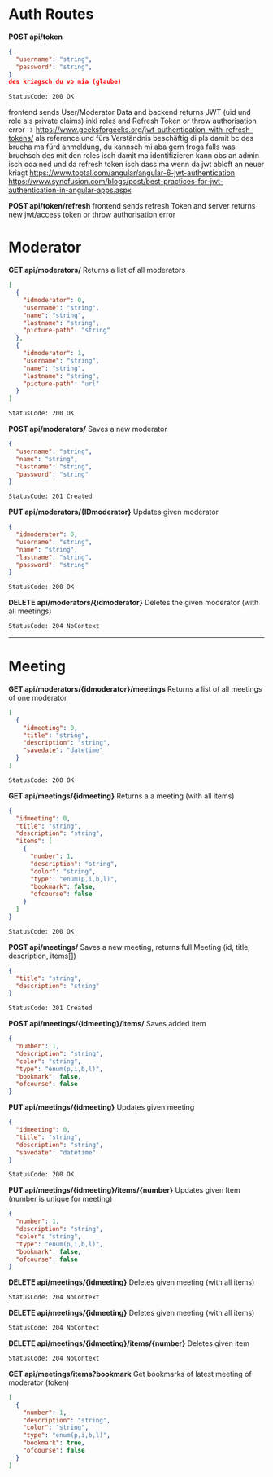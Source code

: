 <!-- Headings -->

# Auth Routes

**POST api/token**

```json
{
  "username": "string",
  "password": "string",
}
des kriagsch du vo mia (glaube)
```

```diff
StatusCode: 200 OK
```

frontend sends User/Moderator Data and backend returns JWT (uid und role als private claims) inkl roles and Refresh Token or throw authorisation error
-> https://www.geeksforgeeks.org/jwt-authentication-with-refresh-tokens/ als reference und fürs Verständnis
beschäftig di pls damit bc des brucha ma fürd anmeldung, du kannsch mi aba gern froga falls was bruchsch
des mit den roles isch damit ma identifizieren kann obs an admin isch oda ned und da refresh token isch dass ma wenn da jwt abloft an neuer kriagt
https://www.toptal.com/angular/angular-6-jwt-authentication
https://www.syncfusion.com/blogs/post/best-practices-for-jwt-authentication-in-angular-apps.aspx

**POST api/token/refresh** frontend sends refresh Token and server returns new jwt/access token or throw authorisation error

# Moderator

**GET api/moderators/** Returns a list of all moderators

```json
[
  {
    "idmoderator": 0,
    "username": "string",
    "name": "string",
    "lastname": "string",
    "picture-path": "string"
  },
  {
    "idmoderator": 1,
    "username": "string",
    "name": "string",
    "lastname": "string",
    "picture-path": "url"
  }
]
```

```diff
StatusCode: 200 OK
```

**POST api/moderators/** Saves a new moderator

```json
{
  "username": "string",
  "name": "string",
  "lastname": "string",
  "password": "string"
}
```

```diff
StatusCode: 201 Created
```

**PUT api/moderators/{IDmoderator}** Updates given moderator

```json
{
  "idmoderator": 0,
  "username": "string",
  "name": "string",
  "lastname": "string",
  "password": "string"
}
```

```diff
StatusCode: 200 OK
```

**DELETE api/moderators/{idmoderator}** Deletes the given moderator (with all meetings)

```diff
StatusCode: 204 NoContext
```

---

# Meeting

**GET api/moderators/{idmoderator}/meetings** Returns a list of all meetings of one moderator

```json
[
  {
    "idmeeting": 0,
    "title": "string",
    "description": "string",
    "savedate": "datetime"
  }
]
```

```diff
StatusCode: 200 OK
```

**GET api/meetings/{idmeeting}** Returns a a meeting (with all items)

```json
{
  "idmeeting": 0,
  "title": "string",
  "description": "string",
  "items": [
    {
      "number": 1,
      "description": "string",
      "color": "string",
      "type": "enum(p,i,b,l)",
      "bookmark": false,
      "ofcourse": false
    }
  ]
}
```

```diff
StatusCode: 200 OK
```

**POST api/meetings/** Saves a new meeting, returns full Meeting (id, title, description, items[])

```json
{
  "title": "string",
  "description": "string"
}
```

```diff
StatusCode: 201 Created
```

**POST api/meetings/{idmeeting}/items/** Saves added item

```json
{
  "number": 1,
  "description": "string",
  "color": "string",
  "type": "enum(p,i,b,l)",
  "bookmark": false,
  "ofcourse": false
}
```

**PUT api/meetings/{idmeeting}** Updates given meeting

```json
{
  "idmeeting": 0,
  "title": "string",
  "description": "string",
  "savedate": "datetime"
}
```

```diff
StatusCode: 200 OK
```

**PUT api/meetings/{idmeeting}/items/{number}** Updates given Item (number is unique for meeting)

```json
{
  "number": 1,
  "description": "string",
  "color": "string",
  "type": "enum(p,i,b,l)",
  "bookmark": false,
  "ofcourse": false
}
```

**DELETE api/meetings/{idmeeting}** Deletes given meeting (with all items)

```diff
StatusCode: 204 NoContext
```

**DELETE api/meetings/{idmeeting}** Deletes given meeting (with all items)

```diff
StatusCode: 204 NoContext
```

**DELETE api/meetings/{idmeeting}/items/{number}** Deletes given item

```diff
StatusCode: 204 NoContext
```

**GET api/meetings/items?bookmark** Get bookmarks of latest meeting of moderator (token)

```json
[
  {
    "number": 1,
    "description": "string",
    "color": "string",
    "type": "enum(p,i,b,l)",
    "bookmark": true,
    "ofcourse": false
  }
]
```
